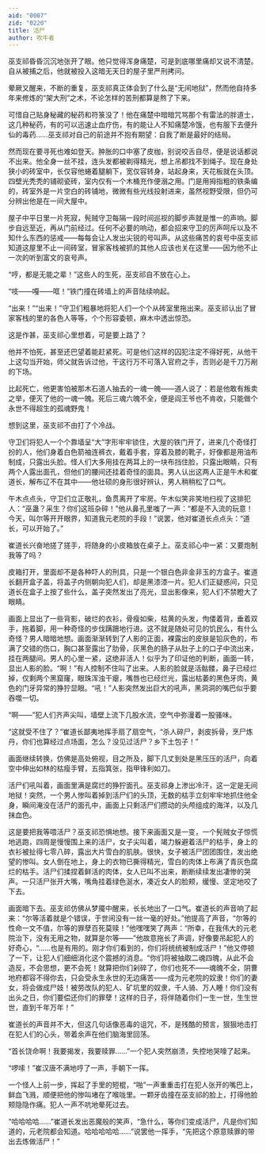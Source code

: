 ```yaml
---
aid: "0007"
zid: "0220"
title: 活尸
author: 吹牛者
---
```


巫支祁昏昏沉沉地张开了眼。他只觉得浑身痛楚，可是到底哪里痛却又说不清楚。自从被捕之后，他就被投入这暗无天日的屋子里严刑拷问。

晕厥又醒来，不断的重复，巫支祁真正体会到了什么是“无间地狱”，然而他自持多年来修炼的“架大刑”之术，不论怎样的苦刑都算是熬了下来。

可惜自己贴身秘藏的秘药和符箓没了！他在痛楚中暗暗咒骂那个有雷法的胖道士，这几种秘药，有的可以迅速止血疗伤，有的能让人不知痛楚冷饿，也有服下去便升仙的毒药……巫支祁对自己的前途并不抱有期望：自我了断是最好的结局。

然而现在要寻死也难如登天。肿胀的口中塞了皮枷，别说咬舌自尽，便是说话都说不出来。他全身一丝不挂，连头发都被剃得精光，想上吊都找不到绳子。现在身处狭小的砖室中，长仅容他蜷着腿躺下，宽仅容转身，站起身来，天花板就在头顶。四壁光秃秃的铺砌瓷砖，室内仅有一个木桶充作便溺之用。门是用拇指粗的铁条编的，砖室外是一片空白的砖铺地，微微有些光线投射进来，虽然视野受限，但仍可分辨出他是在一间大屋中。

屋子中平日里一片死寂，髡贼守卫每隔一段时间巡视的脚步声就是惟一的声响。脚步自远至近，再从门前经过。任何不必要的响动，都会招来守卫的厉声呵斥以及不知什么东西的惩戒――每每会让人发出尖锐的号叫声。从这些痛苦的哀号中巫支祁知道这屋里不止一间砖室，冒家客栈被抓的其他人应该也关在这里――因为他不止一次的听到富文的哀号声。

“哼，都是无能之辈！”这些人的生死，巫支祁自不放在心上。

“吱――嘎――哐！”铁门撞在砖墙上的声音陆续响起。

“出来！”“出来！”守卫们粗暴地将犯人们一个个从砖室里拖出来。巫支祁认出了冒家客栈的里的各色人等等，个个形容委顿，麻木中透出惊恐。

这是作甚，巫支祁心里想着，可是要上路了？

他并不怕死，甚至还巴望着能赶紧死。可是他们这样的囚犯注定不得好死，从他干上这勾当开始，师父就告诉过他，干这行万不可落入官府之手，否则必是千刀万剐的下场。

比起死亡，他更害怕被那木石道人抽去的一魂一魄――道人说了：若是他敢有叛卖之举，便灭了他的一魂一魄。死后三魂六魄不全，便是阎王爷也不肯收，只能做个永世不得超生的孤魂野鬼！

想到这里，巫支祁不由打了个冷战。

守卫们将犯人一个个靠墙呈“大”字形牢牢锁住，大屋的铁门开了，进来几个奇怪打扮的人，他们身着白色箭袖连裤衣，戴着手套，穿着及膝的靴子，好像都是用油布制成，只露出头脸。怪人们大多用挂在两耳上的一块布挡住脸，只露出眼睛，只有两个人露出面孔，但他们的腰间还挂着奇怪的面具。男人认出这两人正是午木和崔道长，解布辽不在其中――他壮硕的身形很好辨认，男人稍稍松了口气。

午木点点头，守卫们立正敬礼，鱼贯离开了牢房。午木似笑非笑地扫视了这排犯人：“巫蛊？采生？你们这班杂碎！”他从鼻孔里嗤了一声：“都是不入流的玩意！今天，叫尔等开开眼界，知道我元老院的手段！”说罢，他对崔道长点点头：“道长，可以开始了。”

崔道长兴奋地搓了搓手，将随身的小皮箱放在桌子上。巫支祁心中一紧：又要炮制我等了吗？

皮箱打开，里面却不是各种吓人的刑具，只是一个银白色非金非玉的方盒子。崔道长翻开盒子盖，将盖子内侧朝向犯人们，却是黑漆漆一片。犯人们正疑惑间，只见道长在盒子上按了些什么，盖子突然发出了亮光，显出影像来，犯人们不禁瞪大了眼睛。

画面上显出了一些背影，破烂的衣衫，骨瘦如柴，枯黄的头发，佝偻着背，垂着双手，拖着脚，用一种奇怪的步伐蹒跚地行进。这不就是随处可见的饥民么，有什么奇怪？男人暗暗地想。画面渐渐转到了人影的正面，裸露出的皮肤是铅灰色的，布满了交错的伤口，胸口甚至露出了肋骨，灰黑色的肠子从肚子上的口子中流出来，挂在两腿间。男人的心里一紧，这绝非活人！似乎为了印证他的判断，画面一转，显出人影的脸。“啊！”有人控制不住叫了出来。人影的脸就是活骷髅，鼻子已经烂掉，仅剩两个黑窟窿，眼珠浑浊干瘪，嘴唇也已经烂光，露出枯萎的黑色牙肉，黄色的门牙异常的狰狞显眼。“吼！”人影突然发出巨大的吼声，黑洞洞的嘴巴似乎要吞噬一切。

“啊――”犯人们齐声尖叫，墙壁上流下几股水流，空气中弥漫着一股骚味。

“这就受不住了？”崔道长鄙夷地挥手扇了扇空气，“杀人碎尸，剥皮拆骨，烹尸炼丹，你们也算经过点场面，怎么？没见过活尸？乡下土包子！”

画面继续转换，仿佛是高处俯视，目之所及，脚下几丈到处是黑压压的活尸，向着空中伸出如林的枯瘦手臂，五指箕张，指甲锋利如刀。

活尸们吼叫着，画面里满是腐烂的狰狞面孔。巫支祁身上渗出冷汗，这一定是无间地狱！突然，一个男人惨叫着掉到活尸们的头顶，无数的枯手立刻牢牢地抓住他全身，瞬间淹没在活尸的面孔中，画面上只剩活尸们攒动的头颅组成的海洋，以及几抹血色。

这是要把我等喂活尸？巫支祁恐惧地想。接下来画面又是一变，一个髡贼女子惊慌地逃跑，四周是慢慢围上来的活尸，女子尖叫着，竭力躲避着活尸的枯手，身上的衣衫被扯得七零八碎，露出大片雪白的肌肤。很快，女子被活尸团团围住，发出绝望的惨叫。女人倒在地上，身上的衣物已撕得精光，雪白的肉体上布满了青灰色腐烂的枯手。活尸们揉捏着鲜活的肉体，女人已叫不出来，断断续续发出凄惨的哭声。一只活尸张开大嘴，嘴角挂着绿色涎水，凑近女人的脸颊，缓慢、坚定地咬了下去。

画面暗下去。巫支祁仿佛从梦魇中醒来，长长地出了一口气。崔道长的声音响了起来：“尔等活着就是个错误，于世间没有一丝一毫的好处。”他提高了声音，“尔等的性命一文不值，尔等的罪孽百死莫赎！”他嘿嘿笑了两声：“所幸，在我伟大的元老院治下，没有无用之物，就算是尔等――”他故意拖长了声调，好像要吊起犯人的好奇心，“……也是有用的。刚才你们看到的，你们将统统被制成活尸！”他又停顿了一下，让犯人们细细消化这个震撼的消息。“你们将被抽取二魂四魄，从此不会造反，不会思想，更不会死！就算把你们剁碎了，你们也死不――魂魄不全，阴曹地府都容不得你去，只会受永生永世的无边痛苦――成为元老院的奴隶！你们的妻女，将会做成尸妓！被劳改队的犯人、矿坑里的奴隶，千人骑、万人睡！你们没有出头之日，你们要偿还你们的罪孽！这样的日子，将伴随着你们一生一世，生生世世，直到千年万年！”

崔道长的声音并不大，但这几句话像恶毒的诅咒，不，是残酷的预言，狠狠地击打在犯人们的心头，带着余声在他们脑海里回荡。

“首长饶命啊！我要揭发，我要赎罪……”一个犯人突然崩溃，失控地哭嚎了起来。

“啰嗦！”崔汉唐不满地哼了一声，手朝下一挥。

一个怪人上前一步，挥起了手里的短棍，“啪”一声重重击打在犯人张开的嘴巴上，鲜血飞溅，顺便把他的惨叫堵在了喉咙里。一颗牙齿撞在巫支祁的脸上，打得他脸颊隐隐作痛。犯人一声不吭地晕死过去。

“哈哈哈哈……”崔道长发出恶魔般的笑声，“急什么，等你们变成活尸，凡是你们知道的，元老院都会知道。哈哈哈哈哈……”说罢他一挥手，“先把这个原意赎罪的带出去炼做活尸！”
